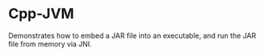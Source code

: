 # Cpp-JVM

Demonstrates how to embed a JAR file into an executable, and run the JAR file from memory via JNI.

